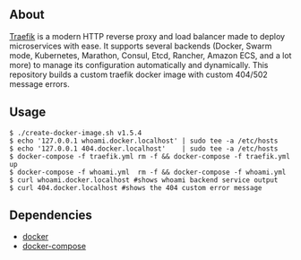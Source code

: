About
-----

[Traefik](https://www.vagrantup.com/) is a modern HTTP reverse proxy and load balancer made to deploy microservices with ease. It supports several backends (Docker, Swarm mode, Kubernetes, Marathon, Consul, Etcd, Rancher, Amazon ECS, and a lot more) to manage its configuration automatically and dynamically. This repository builds a custom traefik docker image with custom 404/502 message errors.

Usage
-----

    $ ./create-docker-image.sh v1.5.4
    $ echo '127.0.0.1 whoami.docker.localhost' | sudo tee -a /etc/hosts
    $ echo '127.0.0.1 404.docker.localhost'    | sudo tee -a /etc/hosts
    $ docker-compose -f traefik.yml rm -f && docker-compose -f traefik.yml up
    $ docker-compose -f whoami.yml  rm -f && docker-compose -f whoami.yml
    $ curl whoami.docker.localhost #shows whoami backend service output
    $ curl 404.docker.localhost #shows the 404 custom error message

Dependencies
------------

- [docker](https://docker.com)
- [docker-compose](https://docs.docker.com/compose/)
